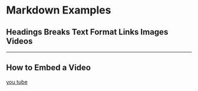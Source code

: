 # Markdown Examples
## Headings Breaks Text Format Links Images Videos
***

## How to Embed a Video

[you tube](https://youtu.be/dQw4w9WgXcQ)






